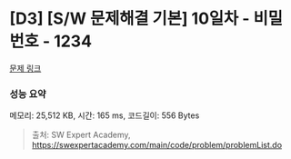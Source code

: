 # [D3] [S/W 문제해결 기본] 10일차 - 비밀번호 - 1234 

[문제 링크](https://swexpertacademy.com/main/code/problem/problemDetail.do?contestProbId=AV14_DEKAJcCFAYD) 

### 성능 요약

메모리: 25,512 KB, 시간: 165 ms, 코드길이: 556 Bytes



> 출처: SW Expert Academy, https://swexpertacademy.com/main/code/problem/problemList.do